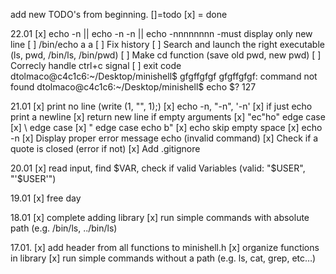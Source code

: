 add new TODO's from beginning. []=todo [x] = done


22.01
[x] echo -n || echo -n -n || echo -nnnnnnnn  -must display only new line
[ ] /bin/echo a
	a
[ ] Fix history
[ ] Search and launch the right executable (ls, pwd, /bin/ls, /bin/pwd)
[ ] Make cd function (save old pwd, new pwd)
[ ] Correcly handle ctrl+c signal
[ ] exit code
	dtolmaco@c4c1c6:~/Desktop/minishell$ gfgffgfgf
	gfgffgfgf: command not found
	dtolmaco@c4c1c6:~/Desktop/minishell$ echo $?
	127


21.01
[x] print no line (write (1, "", 1);)
[x] echo -n, "-n", '-n'
[x] if just echo print a newline
[x] return new line if empty arguments
[x] "ec"ho" edge case
[x] \\ edge case
[x] \" edge case echo b\"
[x] echo skip empty space
[x] echo -n 
[x] Display proper error message echo (invalid command)
[x] Check if a quote is closed (error if not)
[x] Add .gitignore

20.01
[x]  read input, find $VAR, check if valid Variables (valid: "$USER", "'$USER'")

19.01
[x] free day

18.01
[x] complete adding library
[x] run simple commands with absolute path (e.g. /bin/ls, ../bin/ls)

17.01.
[x] add header from all functions to minishell.h
[x]  organize  functions in library
[x] run simple commands without a path (e.g. ls, cat, grep, etc…)
